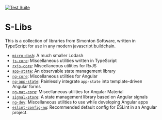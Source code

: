 [![Test Suite](https://github.com/Samasource/s-libs/workflows/Test%20Suite/badge.svg)](https://github.com/Samasource/s-libs/actions)

# S-Libs

This is a collection of libraries from Simonton Software, written in TypeScript for use in any modern javascript buildchain.

- [`micro-dash`](https://github.com/Samasource/s-libs/tree/master/projects/micro-dash): A much smaller Lodash
- [`js-core`](https://github.com/Samasource/s-libs/tree/master/projects/js-core): Miscellaneous utilities written in TypeScript
- [`rxjs-core`](https://github.com/Samasource/s-libs/tree/master/projects/rxjs-core): Miscellaneous utilities for RxJS
- [`app-state`](https://github.com/Samasource/s-libs/tree/master/projects/app-state): An observable state management library
- [`ng-core`](https://github.com/Samasource/s-libs/tree/master/projects/ng-core): Miscellaneous utilities for Angular
- [`ng-app-state`](https://github.com/Samasource/s-libs/tree/master/projects/ng-app-state): Painlessly integrate `app-state` into template-driven Angular forms
- [`ng-mat-core`](https://github.com/Samasource/s-libs/tree/master/projects/ng-mat-core): Miscellaneous utilities for Angular Material
- [`signal-store`](https://github.com/Samasource/s-libs/tree/master/projects/signal-store): A state management library based on Angular signals
- [`ng-dev`](https://github.com/Samasource/s-libs/tree/master/projects/ng-dev): Miscellaneous utilities to use while developing Angular apps
- [`eslint-config-ng`](https://github.com/Samasource/s-libs/tree/master/projects/eslint-config-ng): Recommended default config for ESLint in an Angular project.
